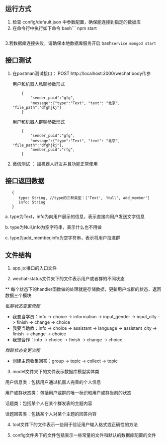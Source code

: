 
## 运行方式
1. 检查 config/default.json 中参数配置，确保能连接到指定的数据库
2. 在命令行中执行如下命令
   bash```
   npm start
   ```
3.若数据库连接失败，请确保本地数据库服务开启
    bash```
        service mongod start
    ```

## 接口测试
1. 在postman测试接口： POST http://localhost:3000/wechat
    body传参

    用户和机器人私聊参数形式

    ```
        {
	        "sender_puid":"gfg",
	        "message":{"type":"Text", "text": "北京", "file_path":"dfghjkj"}
        }
    ```
    用户和机器人群聊参数形式
    ```
        {
    	    "sender_puid":"gfg",
    	    "message":{"type":"Text", "text": "北京", "file_path":"dfghjkj"},
            "member_puid":"rfg",
        }
    ```
2. 微信测试 ： 加机器人好友并且功能正常使用

## 接口返回数据

       {
          type: String, //type的三种类型：['Text', 'Null', add_member']
          info: String
       }

a. type为Text，info为向用户展示的信息，表示直接向用户发送文字信息

b. type为Null,info为空字符串，表示什么也不用做

c. type为add_member,info为空字符串，表示将用户拉进群

## 文件结构

1. app.js:接口的入口文件

2. wechat-status文件夹下的文件表示用户或者群的不同状态

** 每个状态下的handler函数做的处理就是存储数据，更新用户或群的状态，返回数据三个模块

*私聊状态变更流程*
* 我要当学员：info -> choice -> information -> input_gender -> input_city -> finish -> change -> choice
* 我要当助教：info -> choice -> assistant -> language -> assistant_city -> finish -> change -> choice
* 我想合作：info -> choice -> finish -> change -> choice

*群聊状态变更流程*
* 创建主题收集回答：group -> topic -> collect -> topic

3. model文件夹下的文件表示数据库模型实体类

用户信息类：包括用户通过机器人完善的个人信息

用户或群状态类：包括用户或群的唯一标识和用户或群当前的状态

话题类：包括某个人在某个群发表的主题内容

话题回答类：包括某个人对某个主题的回答内容


4. tool文件下的文件表示一些用于验证用户输入格式或正确性的方法

5. config文件夹下的文件包括表示一些常量的文件和默认的数据库配置的文件

